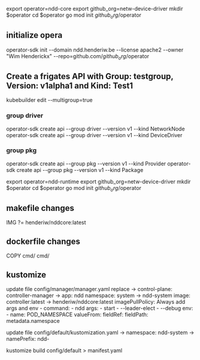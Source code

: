export operator=ndd-core
export github_org=netw-device-driver
mkdir $operator
cd $operator
go mod init $github_org/$operator

## initialize opera

operator-sdk init --domain ndd.henderiw.be --license apache2 --owner "Wim Henderickx" --repo=github.com/$github_org/$operator

## Create a frigates API with Group: testgroup, Version: v1alpha1 and Kind: Test1

kubebuilder edit --multigroup=true

### group driver
operator-sdk create api --group driver --version v1 --kind NetworkNode
operator-sdk create api --group driver --version v1 --kind DeviceDriver

### group pkg
operator-sdk create api --group pkg --version v1 --kind Provider
operator-sdk create api --group pkg --version v1 --kind Package



export operator=ndd-runtime
export github_org=netw-device-driver
mkdir $operator
cd $operator
go mod init $github_org/$operator


## makefile changes

IMG ?= henderiw/nddcore:latest

## dockerfile changes

COPY cmd/ cmd/

## kustomize

update file config/manager/manager.yaml
    replace -> control-plane: controller-manager -> app: ndd
    namespace: system -> ndd-system
    image: controller:latest -> henderiw/nddcore:latest
    imagePullPolicy: Always
    add args and env
        - command:
          - ndd
            args:
            - start
            - --leader-elect
            - --debug
            env:
            - name: POD_NAMESPACE
              valueFrom:
                fieldRef:
                fieldPath: metadata.namespace

update file config/default/kustomization.yaml
    -> namespace: ndd-system
    -> namePrefix: ndd-


kustomize build config/default > manifest.yaml